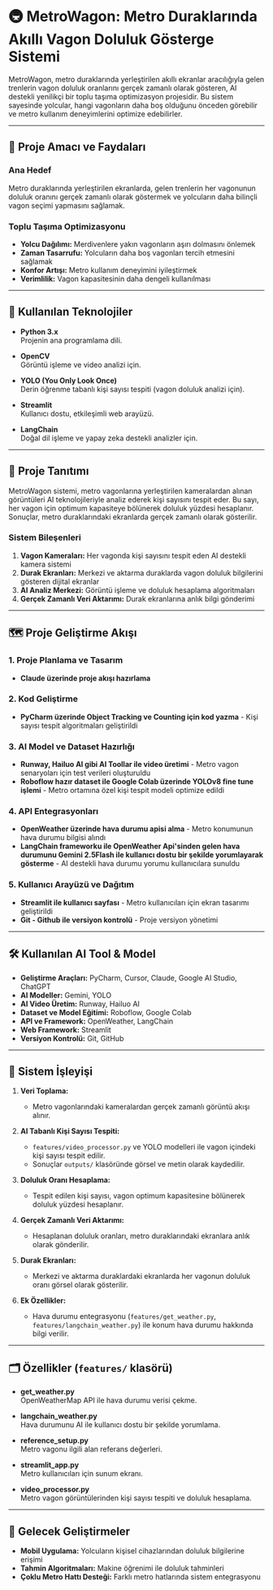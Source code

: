 # 🚇 MetroWagon: Metro Duraklarında Akıllı Vagon Doluluk Gösterge Sistemi

MetroWagon, metro duraklarında yerleştirilen akıllı ekranlar aracılığıyla gelen trenlerin vagon doluluk oranlarını gerçek zamanlı olarak gösteren, AI destekli yenilikçi bir toplu taşıma optimizasyon projesidir. Bu sistem sayesinde yolcular, hangi vagonların daha boş olduğunu önceden görebilir ve metro kullanım deneyimlerini optimize edebilirler.

---

## 📖 Proje Amacı ve Faydaları

### Ana Hedef
Metro duraklarında yerleştirilen ekranlarda, gelen trenlerin her vagonunun doluluk oranını gerçek zamanlı olarak göstermek ve yolcuların daha bilinçli vagon seçimi yapmasını sağlamak.

### Toplu Taşıma Optimizasyonu
- **Yolcu Dağılımı:** Merdivenlere yakın vagonların aşırı dolmasını önlemek
- **Zaman Tasarrufu:** Yolcuların daha boş vagonları tercih etmesini sağlamak
- **Konfor Artışı:** Metro kullanım deneyimini iyileştirmek
- **Verimlilik:** Vagon kapasitesinin daha dengeli kullanılması

---

## 🚀 Kullanılan Teknolojiler

- **Python 3.x**  
  Projenin ana programlama dili.

- **OpenCV**  
  Görüntü işleme ve video analizi için.

- **YOLO (You Only Look Once)**  
  Derin öğrenme tabanlı kişi sayısı tespiti (vagon doluluk analizi için).

- **Streamlit**  
  Kullanıcı dostu, etkileşimli web arayüzü.


- **LangChain**  
  Doğal dil işleme ve yapay zeka destekli analizler için.

---

## 📖 Proje Tanıtımı

MetroWagon sistemi, metro vagonlarına yerleştirilen kameralardan alınan görüntüleri AI teknolojileriyle analiz ederek kişi sayısını tespit eder. Bu sayı, her vagon için optimum kapasiteye bölünerek doluluk yüzdesi hesaplanır. Sonuçlar, metro duraklarındaki ekranlarda gerçek zamanlı olarak gösterilir.

### Sistem Bileşenleri
1. **Vagon Kameraları:** Her vagonda kişi sayısını tespit eden AI destekli kamera sistemi
2. **Durak Ekranları:** Merkezi ve aktarma duraklarda vagon doluluk bilgilerini gösteren dijital ekranlar
3. **AI Analiz Merkezi:** Görüntü işleme ve doluluk hesaplama algoritmaları
4. **Gerçek Zamanlı Veri Aktarımı:** Durak ekranlarına anlık bilgi gönderimi

---

## 🗺️ Proje Geliştirme Akışı

### 1. Proje Planlama ve Tasarım
- **Claude üzerinde proje akışı hazırlama** 

### 2. Kod Geliştirme
- **PyCharm üzerinde Object Tracking ve Counting için kod yazma** - Kişi sayısı tespit algoritmaları geliştirildi

### 3. AI Model ve Dataset Hazırlığı
- **Runway, Hailuo AI gibi AI Toollar ile video üretimi** - Metro vagon senaryoları için test verileri oluşturuldu
- **Roboflow hazır dataset ile Google Colab üzerinde YOLOv8 fine tune işlemi** - Metro ortamına özel kişi tespit modeli optimize edildi

### 4. API Entegrasyonları
- **OpenWeather üzerinde hava durumu apisi alma** - Metro konumunun hava durumu bilgisi alındı
- **LangChain frameworku ile OpenWeather Api'sinden gelen hava durumunu Gemini 2.5Flash ile kullanıcı dostu bir şekilde yorumlayarak gösterme** - AI destekli hava durumu yorumu kullanıcılara sunuldu

### 5. Kullanıcı Arayüzü ve Dağıtım
- **Streamlit ile kullanıcı sayfası** - Metro kullanıcıları için ekran tasarımı geliştirildi
- **Git - Github ile versiyon kontrolü** - Proje versiyon yönetimi

---

## 🛠️ Kullanılan AI Tool & Model

- **Geliştirme Araçları:** PyCharm, Cursor, Claude, Google AI Studio, ChatGPT
- **AI Modeller:** Gemini, YOLO
- **AI Video Üretim:** Runway, Hailuo AI
- **Dataset ve Model Eğitimi:** Roboflow, Google Colab
- **API ve Framework:** OpenWeather, LangChain
- **Web Framework:** Streamlit
- **Versiyon Kontrolü:** Git, GitHub

---

## 📖 Sistem İşleyişi

1. **Veri Toplama:**  
   - Metro vagonlarındaki kameralardan gerçek zamanlı görüntü akışı alınır.

2. **AI Tabanlı Kişi Sayısı Tespiti:**  
   - `features/video_processor.py` ve YOLO modelleri ile vagon içindeki kişi sayısı tespit edilir.
   - Sonuçlar `outputs/` klasöründe görsel ve metin olarak kaydedilir.

3. **Doluluk Oranı Hesaplama:**  
   - Tespit edilen kişi sayısı, vagon optimum kapasitesine bölünerek doluluk yüzdesi hesaplanır.

4. **Gerçek Zamanlı Veri Aktarımı:**  
   - Hesaplanan doluluk oranları, metro duraklarındaki ekranlara anlık olarak gönderilir.

5. **Durak Ekranları:**  
   - Merkezi ve aktarma duraklardaki ekranlarda her vagonun doluluk oranı görsel olarak gösterilir.

6. **Ek Özellikler:**  
   - Hava durumu entegrasyonu (`features/get_weather.py`, `features/langchain_weather.py`) ile konum hava durumu hakkında bilgi verilir.

---

## 🗂️ Özellikler (`features/` klasörü)

- **get_weather.py**  
  OpenWeatherMap API ile hava durumu verisi çekme.

- **langchain_weather.py**  
  Hava durumunu AI ile kullanıcı dostu bir şekilde yorumlama.

- **reference_setup.py**  
  Metro vagonu ilgili alan referans değerleri.

- **streamlit_app.py**  
  Metro kullanıcıları için sunum ekranı.

- **video_processor.py**  
  Metro vagon görüntülerinden kişi sayısı tespiti ve doluluk hesaplama.

---

## 🎯 Gelecek Geliştirmeler

- **Mobil Uygulama:** Yolcuların kişisel cihazlarından doluluk bilgilerine erişimi
- **Tahmin Algoritmaları:** Makine öğrenimi ile doluluk tahminleri
- **Çoklu Metro Hattı Desteği:** Farklı metro hatlarında sistem entegrasyonu

